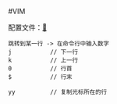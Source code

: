 #VIM


配置文件：[🔗](https://github.com/xjs-js/settings/blob/master/.vimrc)

```
跳转到某一行 -> 在命令行中输入数字
j           // 下一行
k           // 上一行
0           // 行首
$           // 行末
```


```
yy          // 复制光标所在的行
```
